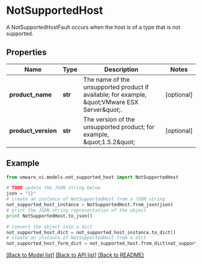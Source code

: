 # NotSupportedHost

A NotSupportedHostFault occurs when the host is of a type that is not supported. 

## Properties
Name | Type | Description | Notes
------------ | ------------- | ------------- | -------------
**product_name** | **str** | The name of the unsupported product if available; for example, \&quot;VMware ESX Server\&quot;.  | [optional] 
**product_version** | **str** | The version of the unsupported product; for example, \&quot;1.5.2\&quot;  | [optional] 

## Example

```python
from vmware_vi.models.not_supported_host import NotSupportedHost

# TODO update the JSON string below
json = "{}"
# create an instance of NotSupportedHost from a JSON string
not_supported_host_instance = NotSupportedHost.from_json(json)
# print the JSON string representation of the object
print NotSupportedHost.to_json()

# convert the object into a dict
not_supported_host_dict = not_supported_host_instance.to_dict()
# create an instance of NotSupportedHost from a dict
not_supported_host_form_dict = not_supported_host.from_dict(not_supported_host_dict)
```
[[Back to Model list]](../README.md#documentation-for-models) [[Back to API list]](../README.md#documentation-for-api-endpoints) [[Back to README]](../README.md)


